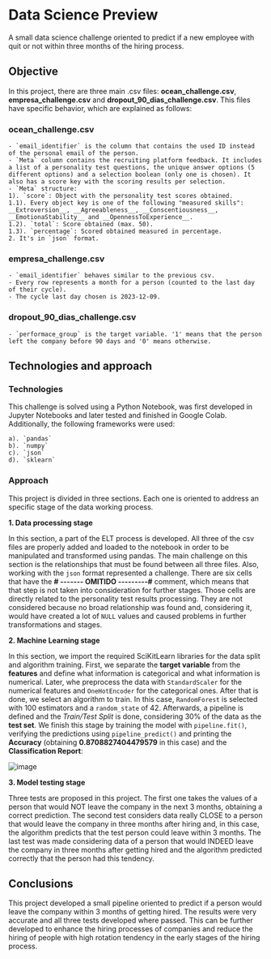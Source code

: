 # Data Science Preview
A small data science challenge oriented to predict if a new employee with quit or not within three months of the hiring process.

## Objective

In this project, there are three main .csv files:  **ocean_challenge.csv**, **empresa_challenge.csv** and **dropout_90_dias_challenge.csv**. This files have specific behavior, which are explained as follows:

### ocean_challenge.csv

```
- `email_identifier` is the column that contains the used ID instead of the personal email of the person.
- `Meta` column contains the recruiting platform feedback. It includes a list of a personality test questions, the unique answer options (5 different options) and a selection boolean (only one is chosen). It also has a score key with the scoring results per selection.
- `Meta` structure:
1). `score`: Object with the personality test scores obtained.
1.1). Every object key is one of the following "measured skills": __Extroversion__, __Agreeableness__, __Conscentiousness__, __EmotionaStability__ and __OpennessToExperience__.
1.2). `total`: Score obtained (max. 50).
1.3). `percentage`: Scored obtained measured in percentage.
2. It's in `json` format.
```

### empresa_challenge.csv

```
- `email_identifier` behaves similar to the previous csv.
- Every row represents a month for a person (counted to the last day of their cycle).
- The cycle last day chosen is 2023-12-09.
```

### dropout_90_dias_challenge.csv

```
- `performace_group` is the target variable. '1' means that the person left the company before 90 days and '0' means otherwise.
```

## Technologies and approach

### Technologies

This challenge is solved using a Python Notebook, was first developed in Jupyter Notebooks and later tested and finished in Google Colab. Additionally, the following frameworks were used:
```
a). `pandas`
b). `numpy`
c). `json`
d). `sklearn`
```

### Approach

This project is divided in three sections. Each one is oriented to address an specific stage of the data working process.

**1. Data processing stage**

In this section, a part of the ELT process is developed. All three of the csv files are properly added and loaded to the notebook in order to be manipulated and transformed using pandas. The main challenge on this section is the relationships that must be found between all three files. Also, working with the `json` format represented a challenge. 
There are six cells that have the **# ------- OMITIDO ---------#** comment, which means that that step is not taken into consideration for further stages. Those cells are directly related to the personality test results processing. They are not considered because no broad relationship was found and, considering it, would have created a lot of `NULL` values and caused problems in further transformations and stages.

**2. Machine Learning stage**

In this section, we import the required SciKitLearn libraries for the data split and algorithm training. First, we separate the __target variable__ from the __features__ and define what information is categorical and what information is numerical. Later, whe preprocess the data with `StandardScaler` for the numerical features and `OneHotEncoder` for the categorical ones.
After that is done, we select an algorithm to train. In this case, `RandomForest` is selected with 100 estimators and a `random_state` of 42. Afterwards, a pipeline is defined and the _Train/Test Split_ is done, considering 30% of the data as the __test set__.
We finish this stage by training the model with `pipeline.fit()`, verifying the predictions using `pipeline_predict()` and printing the **Accuracy** (obtaining __0.8708827404479579__ in this case) and the **Classification Report**:


![image](https://github.com/user-attachments/assets/b203f497-1aa7-4da9-8483-e6c00784babd)


**3. Model testing stage**

Three tests are proposed in this project. The first one takes the values of a person that would NOT leave the company in the next 3 months, obtaining a correct prediction. The second test considers data really CLOSE to a person that would leave the company in three months after hiring and, in this case, the algorithm predicts that the test person could leave within 3 months. The last test was made considering data of a person that would INDEED leave the company in three months after getting hired and the algorithm predicted correctly that the person had this tendency.

## Conclusions

This project developed a small pipeline oriented to predict if a person would leave the company within 3 months of getting hired. The results were very accurate and all three tests developed where passed. This can be further developed to enhance the hiring processes of companies and reduce the hiring of people with high rotation tendency in the early stages of the hiring process. 

